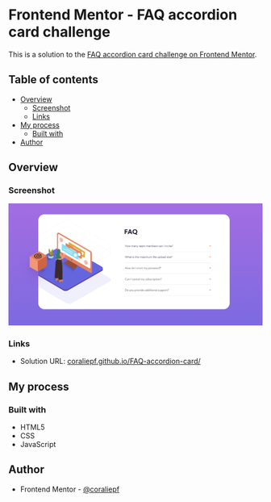 # Frontend Mentor - FAQ accordion card challenge

This is a solution to the [FAQ accordion card challenge on Frontend Mentor](https://www.frontendmentor.io/challenges/faq-accordion-card-XlyjD0Oam).

## Table of contents

- [Overview](#overview)
  - [Screenshot](#screenshot)
  - [Links](#links)
- [My process](#my-process)
  - [Built with](#built-with)
- [Author](#author)

## Overview

### Screenshot

![screen](https://github.com/coraliepf/FAQ-accordion-card/blob/be986dd3ad6fef14aa25b69630622c8f22fcea8f/result.png)

### Links

- Solution URL: [coraliepf.github.io/FAQ-accordion-card/](https://coraliepf.github.io/FAQ-accordion-card/)

## My process

### Built with

- HTML5
- CSS
- JavaScript

## Author

- Frontend Mentor - [@coraliepf](https://www.frontendmentor.io/profile/coraliepf)

